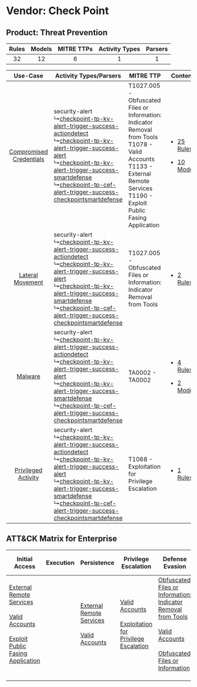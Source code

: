 Vendor: Check Point
===================
Product: Threat Prevention
--------------------------
| Rules | Models | MITRE TTPs | Activity Types | Parsers |
|:-----:|:------:|:----------:|:--------------:|:-------:|
|  32   |   12   |     6      |       1        |    1    |

|    Use-Case    | Activity Types/Parsers    | MITRE TTP    | Content    |
|:----:| ---- | ---- | ---- |
| [Compromised Credentials](../../../UseCases/uc_compromised_credentials.md) |  security-alert<br> ↳[checkpoint-tp-kv-alert-trigger-success-actiondetect](Ps/pC_checkpointtpkvalerttriggersuccessactiondetect.md)<br> ↳[checkpoint-tp-kv-alert-trigger-success-alert](Ps/pC_checkpointtpkvalerttriggersuccessalert.md)<br> ↳[checkpoint-tp-kv-alert-trigger-success-smartdefense](Ps/pC_checkpointtpkvalerttriggersuccesssmartdefense.md)<br> ↳[checkpoint-tp-cef-alert-trigger-success-checkpointsmartdefense](Ps/pC_checkpointtpcefalerttriggersuccesscheckpointsmartdefense.md)<br> | T1027.005 - Obfuscated Files or Information: Indicator Removal from Tools<br>T1078 - Valid Accounts<br>T1133 - External Remote Services<br>T1190 - Exploit Public Fasing Application<br> | [<ul><li>25 Rules</li></ul><ul><li>10 Models</li></ul>](RM/r_m_check_point_threat_prevention_Compromised_Credentials.md) |
|        [Lateral Movement](../../../UseCases/uc_lateral_movement.md)        |  security-alert<br> ↳[checkpoint-tp-kv-alert-trigger-success-actiondetect](Ps/pC_checkpointtpkvalerttriggersuccessactiondetect.md)<br> ↳[checkpoint-tp-kv-alert-trigger-success-alert](Ps/pC_checkpointtpkvalerttriggersuccessalert.md)<br> ↳[checkpoint-tp-kv-alert-trigger-success-smartdefense](Ps/pC_checkpointtpkvalerttriggersuccesssmartdefense.md)<br> ↳[checkpoint-tp-cef-alert-trigger-success-checkpointsmartdefense](Ps/pC_checkpointtpcefalerttriggersuccesscheckpointsmartdefense.md)<br> | T1027.005 - Obfuscated Files or Information: Indicator Removal from Tools<br>    | [<ul><li>2 Rules</li></ul>](RM/r_m_check_point_threat_prevention_Lateral_Movement.md)    |
|    [Malware](../../../UseCases/uc_malware.md)    |  security-alert<br> ↳[checkpoint-tp-kv-alert-trigger-success-actiondetect](Ps/pC_checkpointtpkvalerttriggersuccessactiondetect.md)<br> ↳[checkpoint-tp-kv-alert-trigger-success-alert](Ps/pC_checkpointtpkvalerttriggersuccessalert.md)<br> ↳[checkpoint-tp-kv-alert-trigger-success-smartdefense](Ps/pC_checkpointtpkvalerttriggersuccesssmartdefense.md)<br> ↳[checkpoint-tp-cef-alert-trigger-success-checkpointsmartdefense](Ps/pC_checkpointtpcefalerttriggersuccesscheckpointsmartdefense.md)<br> | TA0002 - TA0002<br>    | [<ul><li>4 Rules</li></ul><ul><li>2 Models</li></ul>](RM/r_m_check_point_threat_prevention_Malware.md)    |
|     [Privileged Activity](../../../UseCases/uc_privileged_activity.md)     |  security-alert<br> ↳[checkpoint-tp-kv-alert-trigger-success-actiondetect](Ps/pC_checkpointtpkvalerttriggersuccessactiondetect.md)<br> ↳[checkpoint-tp-kv-alert-trigger-success-alert](Ps/pC_checkpointtpkvalerttriggersuccessalert.md)<br> ↳[checkpoint-tp-kv-alert-trigger-success-smartdefense](Ps/pC_checkpointtpkvalerttriggersuccesssmartdefense.md)<br> ↳[checkpoint-tp-cef-alert-trigger-success-checkpointsmartdefense](Ps/pC_checkpointtpcefalerttriggersuccesscheckpointsmartdefense.md)<br> | T1068 - Exploitation for Privilege Escalation<br>    | [<ul><li>1 Rules</li></ul>](RM/r_m_check_point_threat_prevention_Privileged_Activity.md)    |

ATT&CK Matrix for Enterprise
----------------------------
| Initial Access                                                                                                                                                                                                                         | Execution | Persistence                                                                                                                                      | Privilege Escalation                                                                                                                                          | Defense Evasion                                                                                                                                                                                                                                                               | Credential Access | Discovery | Lateral Movement | Collection | Command and Control | Exfiltration | Impact |
| -------------------------------------------------------------------------------------------------------------------------------------------------------------------------------------------------------------------------------------- | --------- | ------------------------------------------------------------------------------------------------------------------------------------------------ | ------------------------------------------------------------------------------------------------------------------------------------------------------------- | ----------------------------------------------------------------------------------------------------------------------------------------------------------------------------------------------------------------------------------------------------------------------------- | ----------------- | --------- | ---------------- | ---------- | ------------------- | ------------ | ------ |
| [External Remote Services](https://attack.mitre.org/techniques/T1133)<br><br>[Valid Accounts](https://attack.mitre.org/techniques/T1078)<br><br>[Exploit Public Fasing Application](https://attack.mitre.org/techniques/T1190)<br><br> |           | [External Remote Services](https://attack.mitre.org/techniques/T1133)<br><br>[Valid Accounts](https://attack.mitre.org/techniques/T1078)<br><br> | [Valid Accounts](https://attack.mitre.org/techniques/T1078)<br><br>[Exploitation for Privilege Escalation](https://attack.mitre.org/techniques/T1068)<br><br> | [Obfuscated Files or Information: Indicator Removal from Tools](https://attack.mitre.org/techniques/T1027/005)<br><br>[Valid Accounts](https://attack.mitre.org/techniques/T1078)<br><br>[Obfuscated Files or Information](https://attack.mitre.org/techniques/T1027)<br><br> |                   |           |                  |            |                     |              |        |